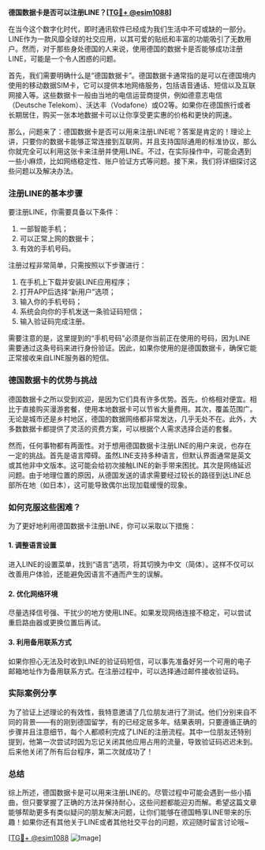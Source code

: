 **德国数据卡是否可以注册LINE？[[TG💪+ @esim1088](https://t.me/s/esim1088)]**

在当今这个数字化时代，即时通讯软件已经成为我们生活中不可或缺的一部分。LINE作为一款风靡全球的社交应用，以其可爱的贴纸和丰富的功能吸引了无数用户。然而，对于那些身处德国的人来说，使用德国的数据卡是否能够成功注册LINE，可能是一个令人困惑的问题。

首先，我们需要明确什么是“德国数据卡”。德国数据卡通常指的是可以在德国境内使用的移动数据SIM卡，它可以提供本地网络服务，包括语音通话、短信以及互联网接入等。这些数据卡一般由当地的电信运营商提供，例如德意志电信（Deutsche Telekom）、沃达丰（Vodafone）或O2等。如果你在德国旅行或者长期居住，购买一张本地数据卡可以让你享受更实惠的价格和更快的网速。

那么，问题来了：德国数据卡是否可以用来注册LINE呢？答案是肯定的！理论上讲，只要你的数据卡能够正常连接到互联网，并且支持国际通用的标准协议，那么你就完全可以利用这张卡来注册并使用LINE。不过，在实际操作中，可能会遇到一些小麻烦，比如网络稳定性、账户验证方式等问题。接下来，我们将详细探讨这些问题以及解决办法。

### 注册LINE的基本步骤

要注册LINE，你需要具备以下条件：
1. 一部智能手机；
2. 可以正常上网的数据卡；
3. 有效的手机号码。

注册过程非常简单，只需按照以下步骤进行：
1. 在手机上下载并安装LINE应用程序；
2. 打开APP后选择“新用户”选项；
3. 输入你的手机号码；
4. 系统会向你的手机发送一条验证码短信；
5. 输入验证码完成注册。

需要注意的是，这里提到的“手机号码”必须是你当前正在使用的号码，因为LINE需要通过这条号码来进行身份验证。因此，如果你使用的是德国数据卡，确保它能正常接收来自LINE服务器的短信。

### 德国数据卡的优势与挑战

德国数据卡之所以受到欢迎，是因为它们具有许多优势。首先，价格相对便宜。相比于直接购买漫游套餐，使用本地数据卡可以节省大量费用。其次，覆盖范围广。无论是城市还是乡村地区，德国的数据网络都非常发达，几乎无处不在。此外，大多数数据卡都提供了灵活的资费方案，可以根据个人需求选择合适的套餐。

然而，任何事物都有两面性。对于想用德国数据卡注册LINE的用户来说，也存在一定的挑战。首先是语言障碍。虽然LINE支持多种语言，但默认界面通常是英文或其他非中文版本。这可能会给初次接触LINE的新手带来困扰。其次是网络延迟问题。由于地理位置的原因，从德国发送的请求需要经过较长的路径到达LINE总部所在地（如日本），这可能导致偶尔出现加载缓慢的现象。

### 如何克服这些困难？

为了更好地利用德国数据卡注册LINE，你可以采取以下措施：

#### 1. 调整语言设置
进入LINE的设置菜单，找到“语言”选项，将其切换为中文（简体）。这样不仅可以改善用户体验，还能避免因语言不通而产生的误解。

#### 2. 优化网络环境
尽量选择信号强、干扰少的地方使用LINE。如果发现网络连接不稳定，可以尝试重启路由器或更换位置后再试。

#### 3. 利用备用联系方式
如果你担心无法及时收到LINE的验证码短信，可以事先准备好另一个可用的电子邮箱地址作为备用联系方式。在注册过程中，可以选择通过邮件接收验证码。

### 实际案例分享

为了验证上述理论的有效性，我特意邀请了几位朋友进行了测试。他们分别来自不同的背景——有的刚到德国留学，有的已经定居多年。结果表明，只要遵循正确的步骤并且注意细节，每个人都顺利完成了LINE的注册流程。其中一位朋友还特别提到，他第一次尝试时因为忘记关闭其他应用占用的流量，导致验证码迟迟未到。后来他关闭了所有后台程序，第二次就成功了！

### 总结

综上所述，德国数据卡是可以用来注册LINE的。尽管过程中可能会遇到一些小插曲，但只要掌握了正确的方法并保持耐心，这些问题都能迎刃而解。希望这篇文章能够帮助更多有类似疑问的朋友解决问题，让你们能够在德国畅享LINE带来的乐趣！如果你还有其他关于LINE或者其他社交平台的问题，欢迎随时留言讨论哦~

[[TG💪+ @esim1088](https://t.me/s/esim1088) ![Image](https://i.postimg.cc/4NQfJmqS/Snipaste-2025-05-13-00-14-12.png)]